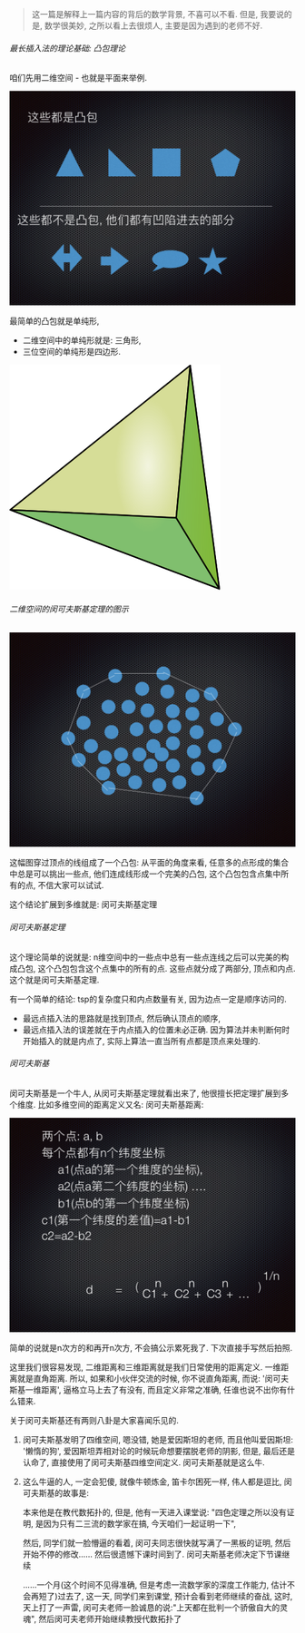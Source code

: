 > 这一篇是解释上一篇内容的背后的数学背景, 不喜可以不看. 但是, 我要说的是, 数学很美妙, 之所以看上去很烦人, 主要是因为遇到的老师不好.

###### 最长插入法的理论基础: 凸包理论



咱们先用二维空间 - 也就是平面来举例.

![tsp.001](/images/tsp.001.jpeg)

最简单的凸包就是单纯形, 

- 二维空间中的单纯形就是: 三角形, 
- 三位空间的单纯形是四边形.

![tetrahedron](/images/tsp.000.svg)

###### 二维空间的闵可夫斯基定理的图示

![tsp.002](/images/tsp.002.jpeg)

这幅图穿过顶点的线组成了一个凸包:  从平面的角度来看, 任意多的点形成的集合中总是可以挑出一些点, 他们连成线形成一个完美的凸包, 这个凸包包含点集中所有的点, 不信大家可以试试. 

这个结论扩展到多维就是: 闵可夫斯基定理

###### 闵可夫斯基定理

这个理论简单的说就是: n维空间中的一些点中总有一些点连线之后可以完美的构成凸包, 这个凸包包含这个点集中的所有的点. 这些点就分成了两部分, 顶点和内点. 这个就是闵可夫斯基定理.

有一个简单的结论: tsp的复杂度只和内点数量有关, 因为边点一定是顺序访问的.

- 最远点插入法的思路就是找到顶点, 然后确认顶点的顺序, 
- 最远点插入法的误差就在于内点插入的位置未必正确. 因为算法并未判断何时开始插入的就是内点了, 实际上算法一直当所有点都是顶点来处理的.

###### 闵可夫斯基

闵可夫斯基是一个牛人, 从闵可夫斯基定理就看出来了, 他很擅长把定理扩展到多个维度. 比如多维空间的距离定义又名: 闵可夫斯基距离:

![tsp.003](/images/tsp.003.jpeg)



简单的说就是n次方的和再开n次方, 不会搞公示累死我了. 下次直接手写然后拍照. 

这里我们很容易发现, 二维距离和三维距离就是我们日常使用的距离定义. 一维距离就是直角距离. 所以, 如果和小伙伴交流的时候, 你不说直角距离, 而说: '闵可夫斯基一维距离', 逼格立马上去了有没有, 而且定义非常之准确, 任谁也说不出你有什么错来.

关于闵可夫斯基还有两则八卦是大家喜闻乐见的.

1. 闵可夫斯基发明了四维空间, 嗯没错, 她是爱因斯坦的老师, 而且他叫爱因斯坦: '懒惰的狗', 爱因斯坦弄相对论的时候玩命想要摆脱老师的阴影, 但是, 最后还是认命了, 直接使用了闵可夫斯基四维空间定义. 闵可夫斯基就是这么牛.

2. 这么牛逼的人, 一定会犯傻, 就像牛顿炼金, 笛卡尔困死一样, 伟人都是逗比, 闵可夫斯基的故事是: 

   本来他是在教代数拓扑的, 但是, 他有一天进入课堂说: "四色定理之所以没有证明, 是因为只有二三流的数学家在搞, 今天咱们一起证明一下", 

   然后, 同学们就一脸懵逼的看着, 闵可夫同志很快就写满了一黑板的证明, 然后开始不停的修改…… 然后很遗憾下课时间到了. 闵可夫斯基老师决定下节课继续

   ……一个月(这个时间不见得准确, 但是考虑一流数学家的深度工作能力, 估计不会再短了)过去了, 这一天, 同学们来到课堂, 预计会看到老师继续的奋战, 这时, 天上打了一声雷, 闵可夫老师一脸诚恳的说:"上天都在批判一个骄傲自大的灵魂", 然后闵可夫老师开始继续教授代数拓扑了